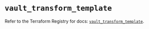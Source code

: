 # `vault_transform_template`

Refer to the Terraform Registry for docs: [`vault_transform_template`](https://registry.terraform.io/providers/hashicorp/vault/4.2.0/docs/resources/transform_template).
